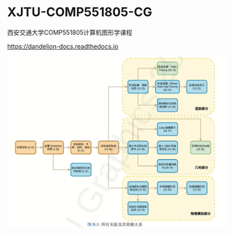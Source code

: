 # XJTU-COMP551805-CG
西安交通大学COMP551805计算机图形学课程

https://dandelion-docs.readthedocs.io

<img src="https://raw.githubusercontent.com/DANNHIROAKI/New-Picture-Bed/main/img/实验依赖关系图.png" alt="实验依赖关系图" style="zoom: 80%;" />
